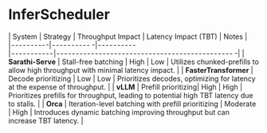 # InferScheduler

| System | Strategy | Throughput Impact | Latency Impact (TBT) | Notes |
| - - - - - - - - - -| - - - - - - - - - - -| - - - - - - - - - - | - - - - - - - - - - - | - - - - - - - - - - - - - - - - - - - - - - - - - - - - - - - - - - - - - - - - - - - - - - -|
| **Sarathi-Serve** | Stall-free batching | High | Low | Utilizes chunked-prefills to allow high throughput with minimal latency impact. |
| **FasterTransformer** | Decode prioritizing | Low | Low | Prioritizes decodes, optimizing for latency at the expense of throughput. |
| **vLLM** | Prefill prioritizing| High | High | Prioritizes prefills for throughput, leading to potential high TBT latency due to stalls. |
| **Orca** | Iteration-level batching with prefill prioritizing | Moderate | High | Introduces dynamic batching improving throughput but can increase TBT latency. |